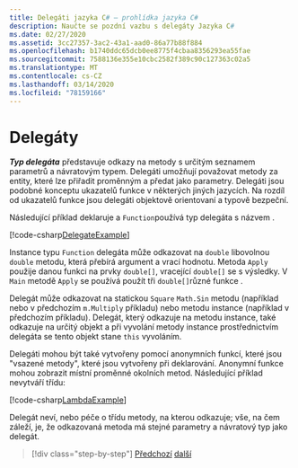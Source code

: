 ```yaml
---
title: Delegáti jazyka C# – prohlídka jazyka C#
description: Naučte se pozdní vazbu s delegáty Jazyka C#
ms.date: 02/27/2020
ms.assetid: 3cc27357-3ac2-43a1-aad0-86a77b88f884
ms.openlocfilehash: b1740ddc65dcb0ee8775f4cbaa8356293ea55fae
ms.sourcegitcommit: 7588136e355e10cbc2582f389c90c127363c02a5
ms.translationtype: MT
ms.contentlocale: cs-CZ
ms.lasthandoff: 03/14/2020
ms.locfileid: "78159166"
---
```

# <a name="delegates"></a>Delegáty

***Typ delegáta*** představuje odkazy na metody s určitým seznamem parametrů a návratovým typem. Delegáti umožňují považovat metody za entity, které lze přiřadit proměnným a předat jako parametry. Delegáti jsou podobné konceptu ukazatelů funkce v některých jiných jazycích. Na rozdíl od ukazatelů funkce jsou delegáti objektově orientovaní a typově bezpeční.

Následující příklad deklaruje a `Function`používá typ delegáta s názvem .

[!code-csharp[DelegateExample](../../../samples/snippets/csharp/tour/delegates/Program.cs#L3-L37)]

Instance typu `Function` delegáta může odkazovat na `double` libovolnou `double` metodu, která přebírá argument a vrací hodnotu. Metoda `Apply` použije danou funkci na prvky `double[]`, vracející `double[]` se s výsledky. V `Main` metodě `Apply` se používá použít tři `double[]`různé funkce .

Delegát může odkazovat na statickou `Square` `Math.Sin` metodu (například nebo v předchozím `m.Multiply` příkladu) nebo metodu instance (například v předchozím příkladu). Delegát, který odkazuje na metodu instance, také odkazuje na určitý objekt a při vyvolání metody instance prostřednictvím delegáta se tento objekt stane `this` vyvoláním.

Delegáti mohou být také vytvořeny pomocí anonymních funkcí, které jsou "vsazené metody", které jsou vytvořeny při deklarování. Anonymní funkce mohou zobrazit místní proměnné okolních metod. Následující příklad nevytváří třídu:

[!code-csharp[LambdaExample](../../../samples/snippets/csharp/tour/delegates/Program.cs#L44-L44)]

Delegát neví, nebo péče o třídu metody, na kterou odkazuje; vše, na čem záleží, je, že odkazovaná metoda má stejné parametry a návratový typ jako delegát.

>[!div class="step-by-step"]
>[Předchozí](interfaces.md)
>[další](attributes.md)
